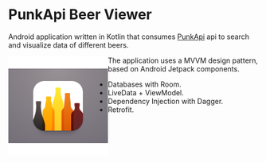 # PunkApi Beer Viewer
Android application written in Kotlin that consumes [PunkApi](https://punkapi.com/documentation/v2) api to search and visualize data of different beers.

<img src="ic_punk_viewer.png" align="left" height="200"/> 











The application uses a MVVM design pattern, based on Android Jetpack components. 

- Databases with Room.
- LiveData + ViewModel.
- Dependency Injection with Dagger.
- Retrofit.

